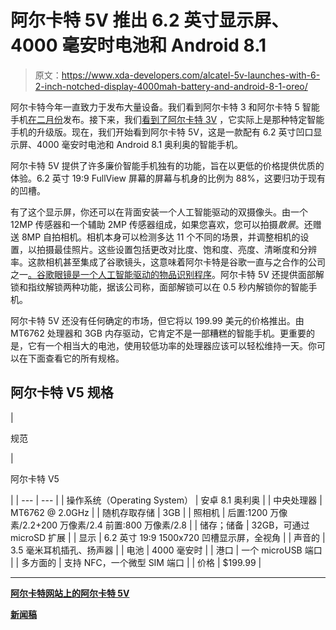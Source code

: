 # 阿尔卡特 5V 推出 6.2 英寸显示屏、4000 毫安时电池和 Android 8.1

> 原文：<https://www.xda-developers.com/alcatel-5v-launches-with-6-2-inch-notched-display-4000mah-battery-and-android-8-1-oreo/>

阿尔卡特今年一直致力于发布大量设备。我们看到阿尔卡特 3 和阿尔卡特 5 智能手机[在二月份](https://www.xda-developers.com/alcatel-alcatel-5-3-1-series-smartphones-1t-10-7-tablets-1x-android-go-phone/)发布。接下来，我们[看到了阿尔卡特 3V](https://www.xda-developers.com/alcatel-3v-specs-price-availability/) ，它实际上是那种特定智能手机的升级版。现在，我们开始看到阿尔卡特 5V，这是一款配有 6.2 英寸凹口显示屏、4000 毫安时电池和 Android 8.1 奥利奥的智能手机。

阿尔卡特 5V 提供了许多廉价智能手机独有的功能，旨在以更低的价格提供优质的体验。6.2 英寸 19:9 FullView 屏幕的屏幕与机身的比例为 88%，这要归功于现有的凹槽。

有了这个显示屏，你还可以在背面安装一个人工智能驱动的双摄像头。由一个 12MP 传感器和一个辅助 2MP 传感器组成，如果您喜欢，您可以拍摄*散景*。还赠送 8MP 自拍相机。相机本身可以检测多达 11 个不同的场景，并调整相机的设置，以拍摄最佳照片。这些设置包括更改对比度、饱和度、亮度、清晰度和分辨率。这款相机甚至集成了谷歌镜头，这意味着阿尔卡特是谷歌一直与之合作的公司之一[。谷歌眼镜](https://www.xda-developers.com/google-lens-camera-new-features/)[是一个人工智能驱动的物品识别程序](https://www.xda-developers.com/real-time-google-lens-rolling-out/)。阿尔卡特 5V 还提供面部解锁和指纹解锁两种功能，据该公司称，面部解锁可以在 0.5 秒内解锁你的智能手机。

阿尔卡特 5V 还没有任何确定的市场，但它将以 199.99 美元的价格推出。由 MT6762 处理器和 3GB 内存驱动，它肯定不是一部糟糕的智能手机。更重要的是，它有一个相当大的电池，使用较低功率的处理器应该可以轻松维持一天。你可以在下面查看它的所有规格。

## 阿尔卡特 V5 规格

| 

规范

 | 

阿尔卡特 V5

 |
| --- | --- |
| 操作系统（Operating System） | 安卓 8.1 奥利奥 |
| 中央处理器 | MT6762 @ 2.0GHz |
| 随机存取存储 | 3GB |
| 照相机 | 后置:1200 万像素/2.2+200 万像素/2.4 前置:800 万像素/2.8 |
| 储存；储备 | 32GB，可通过 microSD 扩展 |
| 显示 | 6.2 英寸 19:9 1500x720 凹槽显示屏，全视角 |
| 声音的 | 3.5 毫米耳机插孔、扬声器 |
| 电池 | 4000 毫安时 |
| 港口 | 一个 microUSB 端口 |
| 多方面的 | 支持 NFC，一个微型 SIM 端口 |
| 价格 | $199.99 |

* * *

[**阿尔卡特网站上的阿尔卡特 5V**](https://www.alcatelmobile.com/alcatel-5v.html)

[**新闻稿**](https://www.prnewswire.com/news-releases/tcl-communication-expands-limits-with-alcatel-5v-884373646.html)